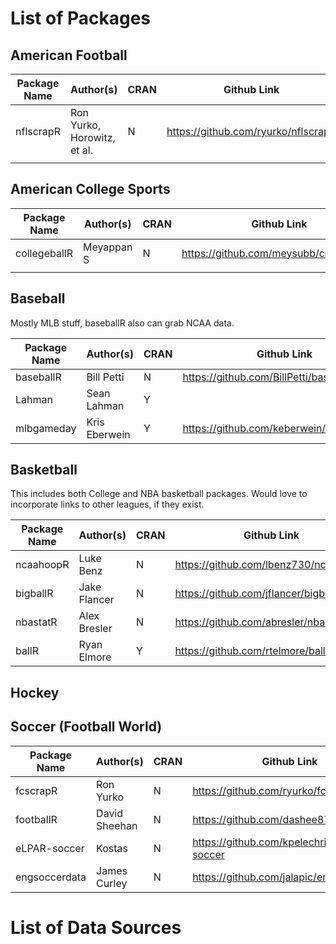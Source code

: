 # List of Packages 

## American Football 

| Package Name  	| Author(s)                   	| CRAN 	| Github Link                         	|
|---------------	|-----------------------------	|------	|-------------------------------------	|
| nflscrapR     	| Ron Yurko, Horowitz, et al. 	| N    	| https://github.com/ryurko/nflscrapR 	|
|               	|                             	|      	|                                     	|


## American College Sports

| Package Name  	| Author(s)  	| CRAN 	| Github Link                             	|
|---------------	|------------	|------	|-----------------------------------------	|
| collegeballR  	| Meyappan S 	| N    	| https://github.com/meysubb/collegeballR 	|
|               	|            	|      	|                                         	|

## Baseball 

Mostly MLB stuff, baseballR also can grab NCAA data. 

| Package Name  	| Author(s)     	| CRAN 	| Github Link                             	|
|---------------	|---------------	|------	|-----------------------------------------	|
| baseballR     	| Bill Petti    	| N    	| https://github.com/BillPetti/baseballr  	|
| Lahman        	| Sean Lahman   	| Y    	|                                         	|
| mlbgameday    	| Kris Eberwein 	| Y    	| https://github.com/keberwein/mlbgameday 	|

## Basketball 

This includes both College and NBA basketball packages. Would love to incorporate links to other leagues, if they exist. 

| Package Name  	| Author(s)    	| CRAN 	| Github Link                           	|
|---------------	|--------------	|------	|---------------------------------------	|
| ncaahoopR     	| Luke Benz    	| N    	| https://github.com/lbenz730/ncaahoopR 	|
| bigballR      	| Jake Flancer 	| N    	| https://github.com/jflancer/bigballR  	|
| nbastatR      	| Alex Bresler 	| N    	| https://github.com/abresler/nbastatR  	|
| ballR         	| Ryan Elmore  	| Y    	| https://github.com/rtelmore/ballr     	|

## Hockey 

## Soccer (Football World)

| Package Name  	| Author(s)     	| CRAN 	| Github Link                                  	|
|---------------	|---------------	|------	|----------------------------------------------	|
| fcscrapR      	| Ron Yurko     	| N    	| https://github.com/ryurko/fcscrapR           	|
| footballR     	| David Sheehan 	| N    	| https://github.com/dashee87/footballR        	|
| eLPAR-soccer  	| Kostas        	| N    	| https://github.com/kpelechrinis/eLPAR-soccer 	|
| engsoccerdata 	| James Curley  	| N    	| https://github.com/jalapic/engsoccerdata     	|


# List of Data Sources